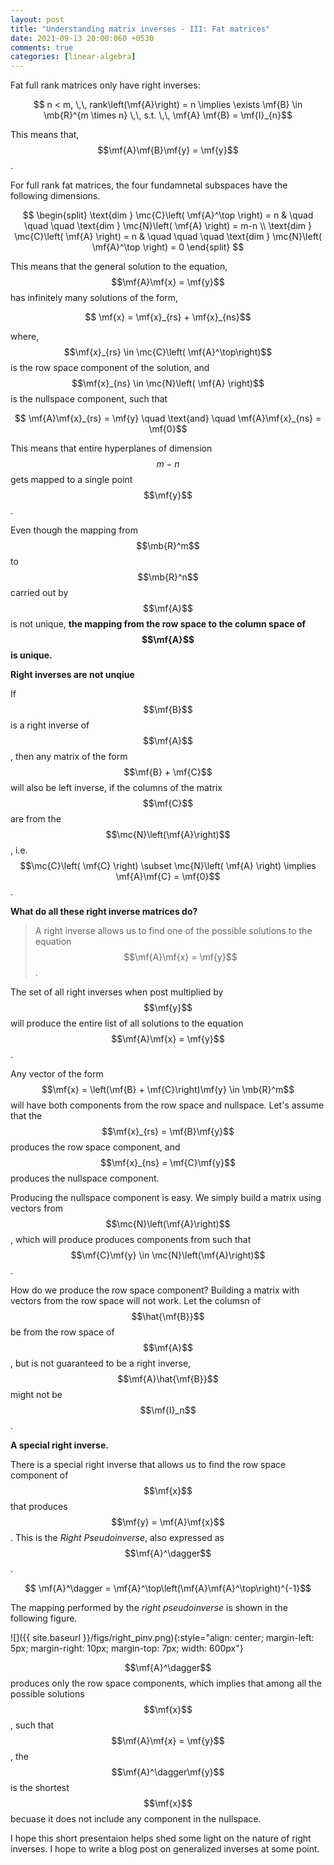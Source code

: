 ```yaml
---
layout: post
title: "Understanding matrix inverses - III: Fat matrices"
date: 2021-09-13 20:00:060 +0530
comments: true
categories: [linear-algebra]
---
```

$$ \newcommand{\mf}{\mathbf} \newcommand{\mb}{\mathbb} \newcommand{\mc}{\mathcal}$$
Fat full rank matrices only have right inverses:

$$ n < m, \,\, rank\left(\mf{A}\right) = n \implies \exists \mf{B} \in \mb{R}^{m \times n} \,\, s.t. \,\, \mf{A} \mf{B} = \mf{I}_{n}$$

This means that, $$\mf{A}\mf{B}\mf{y} = \mf{y}$$.

For full rank fat matrices, the four fundamnetal subspaces have the following dimensions.

$$ \begin{split} \text{dim } \mc{C}\left( \mf{A}^\top \right) = n & \quad \quad \quad \text{dim } \mc{N}\left( \mf{A} \right) = m-n \\
\text{dim } \mc{C}\left( \mf{A} \right) = n & \quad \quad \quad \text{dim } \mc{N}\left( \mf{A}^\top \right) = 0
\end{split} $$ 

This means that the general solution to the equation, $$\mf{A}\mf{x} = \mf{y}$$ has infinitely many solutions of the form,

$$ \mf{x} = \mf{x}_{rs} + \mf{x}_{ns}$$ 

where, $$\mf{x}_{rs} \in \mc{C}\left( \mf{A}^\top\right)$$ is the row space component of the solution, and $$\mf{x}_{ns} \in \mc{N}\left( \mf{A} \right)$$ is the nullspace component, such that

$$ \mf{A}\mf{x}_{rs} = \mf{y} \quad \text{and} \quad \mf{A}\mf{x}_{ns} = \mf{0}$$

This means that entire hyperplanes of dimension $$m-n$$ gets mapped to a single point $$\mf{y}$$.

Even though the mapping from $$\mb{R}^m$$ to $$\mb{R}^n$$ carried out by $$\mf{A}$$ is not unique, **the mapping from the row space to the column space of  $$\mf{A}$$ is unique.**

**Right inverses are not unqiue**

If $$\mf{B}$$ is a right inverse of $$\mf{A}$$, then any matrix of the form $$\mf{B} + \mf{C}$$ will also be left inverse, if the columns of the matrix $$\mf{C}$$ are from the $$\mc{N}\left(\mf{A}\right)$$, i.e. $$\mc{C}\left( \mf{C} \right) \subset \mc{N}\left( \mf{A} \right) \implies \mf{A}\mf{C} = \mf{0}$$.

**What do all these right inverse matrices do?**

> A right inverse allows us to find one of the possible solutions to the equation $$\mf{A}\mf{x} = \mf{y}$$.

The set of all right inverses when post multiplied by $$\mf{y}$$ will produce the entire list of all solutions to the equation $$\mf{A}\mf{x} = \mf{y}$$.

Any vector of the form $$\mf{x} = \left(\mf{B} + \mf{C}\right)\mf{y} \in \mb{R}^m$$ will have both components from the row space and nullspace. Let's assume that the $$\mf{x}_{rs} = \mf{B}\mf{y}$$ produces the row space component, and $$\mf{x}_{ns} = \mf{C}\mf{y}$$ produces the nullspace component. 

Producing the nullspace component is easy. We simply build a matrix using vectors from $$\mc{N}\left(\mf{A}\right)$$, which will produce produces components from such that $$\mf{C}\mf{y} \in \mc{N}\left(\mf{A}\right)$$.

How do we produce the row space component? Building a matrix with vectors from the row space will not work. Let the columsn of $$\hat{\mf{B}}$$ be from the row space of $$\mf{A}$$, but is not guaranteed to be a right inverse, $$\mf{A}\hat{\mf{B}}$$ might not be $$\mf{I}_n$$.

**A special right inverse.**

There is a special right inverse that allows us to find the row space component of $$\mf{x}$$ that produces $$\mf{y} = \mf{A}\mf{x}$$. This is the *Right Pseudoinverse*, also expressed as $$\mf{A}^\dagger$$.

$$ \mf{A}^\dagger = \mf{A}^\top\left(\mf{A}\mf{A}^\top\right)^{-1}$$ 

The mapping performed by the *right pseudoinverse* is shown in the following figure. 

![]({{ site.baseurl }}/figs/right_pinv.png){:style="align: center; margin-left: 5px; margin-right: 10px; margin-top: 7px; width: 600px"}

$$\mf{A}^\dagger$$ produces only the row space components, which implies that among all the possible solutions $$\mf{x}$$, such that $$\mf{A}\mf{x} = \mf{y}$$, the $$\mf{A}^\dagger\mf{y}$$ is the shortest $$\mf{x}$$ becuase it does not include any component in the nullspace.

I hope this short presentaion helps shed some light on the nature of right inverses. I hope to write a blog post on generalized inverses at some point.